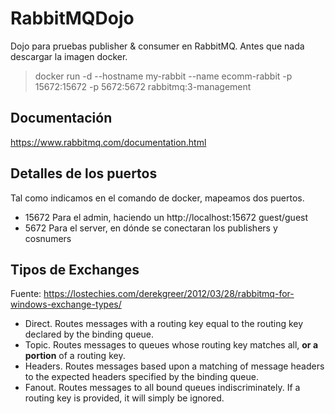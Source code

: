 # RabbitMQDojo
Dojo para pruebas publisher & consumer en RabbitMQ. Antes que nada descargar la imagen docker.
> docker run -d --hostname my-rabbit --name ecomm-rabbit -p 15672:15672 -p 5672:5672 rabbitmq:3-management

## Documentación
https://www.rabbitmq.com/documentation.html

## Detalles de los puertos
Tal como indicamos en el comando de docker, mapeamos dos puertos.
- 15672 Para el admin, haciendo un http://localhost:15672 guest/guest
- 5672 Para el server, en dónde se conectaran los publishers y cosnumers

## Tipos de Exchanges
Fuente: https://lostechies.com/derekgreer/2012/03/28/rabbitmq-for-windows-exchange-types/
- Direct. Routes messages with a routing key equal to the routing key declared by the binding queue.
- Topic. Routes messages to queues whose routing key matches all, **or a portion** of a routing key.
- Headers. Routes messages based upon a matching of message headers to the expected headers specified by the binding queue.
- Fanout. Routes messages to all bound queues indiscriminately.  If a routing key is provided, it will simply be ignored.


